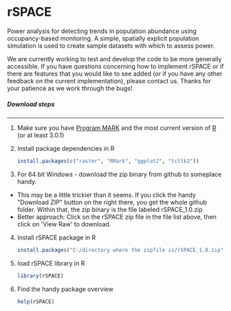 rSPACE
====

Power analysis for detecting trends in population abundance using occupancy-based monitoring.  A simple, spatially explicit population simulation is used to create sample datasets with which to assess power.

We are currently working to test and develop the code to be more generally accessible.  If you have questions concerning how to implement rSPACE or if there are features that you would like to see added (or if you have any other feedback on the current implementation), please contact us.  Thanks for your patience as we work through the bugs!





##### Download steps
---

1. Make sure you have [Program MARK](http://www.phidot.org/software/mark/downloads/) and the most current version of [R](http://cran.us.r-project.org/) (or at least 3.0.1)
2. Install package dependencies in R

    ````R
    install.packages(c("raster", "RMark", "ggplot2", "tcltk2"))
    ````

3. For 64 bit Windows - download the zip binary from github to someplace handy.
  - This may be a little trickier than it seems.  If you click the handy "Download ZIP" button on the right there, you get the whole github folder.  Within that, the zip binary is the file labeled rSPACE_1.0.zip
  - Better approach: Click on the rSPACE zip file in the file list above, then click on 'View Raw' to download. 
4. Install rSPACE package in R
  
    ````R
    install.packages("C:/directory where the zipfile is/rSPACE_1.0.zip", repos=NULL, type='source')
    ````

5. load rSPACE library in R 

    ````R 
    library(rSPACE)
    ````

6. Find the handy package overview

    ````R
    help(rSPACE)
    ````
